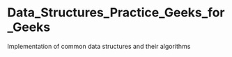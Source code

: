 # Data_Structures_Practice_Geeks_for_Geeks
Implementation of common data structures and their algorithms
